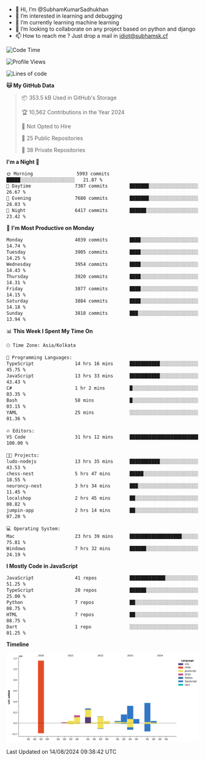 - 👋 Hi, I’m @SubhamKumarSadhukhan
- 👀 I’m interested in learning and debugging
- 🌱 I’m currently learning machine learning
- 💞️ I’m looking to collaborate on any project based on python and django
- 📫 How to reach me ?
      Just drop a mail in idiot@subhamsk.cf

<!---
SubhamKumarSadhukhan/SubhamKumarSadhukhan is a ✨ special ✨ repository because its `README.md` (this file) appears on your GitHub profile.
You can click the Preview link to take a look at your changes.
--->


<!--START_SECTION:waka-->
![Code Time](http://img.shields.io/badge/Code%20Time-2%2C406%20hrs%2033%20mins-blue)

![Profile Views](http://img.shields.io/badge/Profile%20Views-1-blue)

![Lines of code](https://img.shields.io/badge/From%20Hello%20World%20I%27ve%20Written-2.8%20million%20lines%20of%20code-blue)

**🐱 My GitHub Data** 

> 📦 353.5 kB Used in GitHub's Storage 
 > 
> 🏆 10,562 Contributions in the Year 2024
 > 
> 🚫 Not Opted to Hire
 > 
> 📜 25 Public Repositories 
 > 
> 🔑 38 Private Repositories 
 > 
**I'm a Night 🦉** 

```text
🌞 Morning                5993 commits        █████░░░░░░░░░░░░░░░░░░░░   21.87 % 
🌆 Daytime                7307 commits        ███████░░░░░░░░░░░░░░░░░░   26.67 % 
🌃 Evening                7680 commits        ███████░░░░░░░░░░░░░░░░░░   28.03 % 
🌙 Night                  6417 commits        ██████░░░░░░░░░░░░░░░░░░░   23.42 % 
```
📅 **I'm Most Productive on Monday** 

```text
Monday                   4039 commits        ████░░░░░░░░░░░░░░░░░░░░░   14.74 % 
Tuesday                  3905 commits        ████░░░░░░░░░░░░░░░░░░░░░   14.25 % 
Wednesday                3954 commits        ████░░░░░░░░░░░░░░░░░░░░░   14.43 % 
Thursday                 3920 commits        ████░░░░░░░░░░░░░░░░░░░░░   14.31 % 
Friday                   3877 commits        ████░░░░░░░░░░░░░░░░░░░░░   14.15 % 
Saturday                 3884 commits        ████░░░░░░░░░░░░░░░░░░░░░   14.18 % 
Sunday                   3818 commits        ███░░░░░░░░░░░░░░░░░░░░░░   13.94 % 
```


📊 **This Week I Spent My Time On** 

```text
🕑︎ Time Zone: Asia/Kolkata

💬 Programming Languages: 
TypeScript               14 hrs 16 mins      ███████████░░░░░░░░░░░░░░   45.75 % 
JavaScript               13 hrs 33 mins      ███████████░░░░░░░░░░░░░░   43.43 % 
C#                       1 hr 2 mins         █░░░░░░░░░░░░░░░░░░░░░░░░   03.35 % 
Bash                     58 mins             █░░░░░░░░░░░░░░░░░░░░░░░░   03.15 % 
YAML                     25 mins             ░░░░░░░░░░░░░░░░░░░░░░░░░   01.36 % 

🔥 Editors: 
VS Code                  31 hrs 12 mins      █████████████████████████   100.00 % 

🐱‍💻 Projects: 
ludo-nodejs              13 hrs 35 mins      ███████████░░░░░░░░░░░░░░   43.53 % 
chess-nest               5 hrs 47 mins       █████░░░░░░░░░░░░░░░░░░░░   18.55 % 
neuroncy-nest            3 hrs 34 mins       ███░░░░░░░░░░░░░░░░░░░░░░   11.45 % 
localshop                2 hrs 45 mins       ██░░░░░░░░░░░░░░░░░░░░░░░   08.82 % 
jumpin-app               2 hrs 14 mins       ██░░░░░░░░░░░░░░░░░░░░░░░   07.20 % 

💻 Operating System: 
Mac                      23 hrs 39 mins      ███████████████████░░░░░░   75.81 % 
Windows                  7 hrs 32 mins       ██████░░░░░░░░░░░░░░░░░░░   24.19 % 
```

**I Mostly Code in JavaScript** 

```text
JavaScript               41 repos            █████████████░░░░░░░░░░░░   51.25 % 
TypeScript               20 repos            ██████░░░░░░░░░░░░░░░░░░░   25.00 % 
Python                   7 repos             ██░░░░░░░░░░░░░░░░░░░░░░░   08.75 % 
HTML                     7 repos             ██░░░░░░░░░░░░░░░░░░░░░░░   08.75 % 
Dart                     1 repo              ░░░░░░░░░░░░░░░░░░░░░░░░░   01.25 % 
```



**Timeline**

![Lines of Code chart](https://raw.githubusercontent.com/SubhamKumarSadhukhan/SubhamKumarSadhukhan/main/assets/bar_graph.png)


 Last Updated on 14/08/2024 09:38:42 UTC
<!--END_SECTION:waka-->

